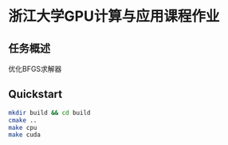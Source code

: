 # 浙江大学GPU计算与应用课程作业

## 任务概述

优化BFGS求解器

## Quickstart

```bash
mkdir build && cd build
cmake ..
make cpu
make cuda
```